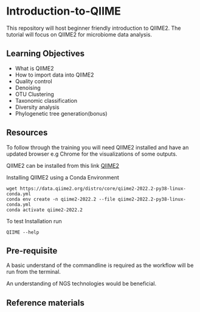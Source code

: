 # Introduction-to-QIIME
This repository will host beginner friendly introduction to QIIME2.
The tutorial will focus on QIIME2 for microbiome data analysis.

## Learning Objectives
- What is QIIME2
- How to import data into QIIME2
- Quality control
- Denoising
- OTU Clustering
- Taxonomic classification
- Diversity analysis
- Phylogenetic tree generation(bonus)

## Resources
To follow through the training you will need QIIME2 installed and have an updated browser e.g Chrome for the visualizations of some outputs.

QIIME2 can be installed from this link [QIIME2](https://docs.qiime2.org/)

Installing QIIME2 using a Conda Environment
```
wget https://data.qiime2.org/distro/core/qiime2-2022.2-py38-linux-conda.yml
conda env create -n qiime2-2022.2 --file qiime2-2022.2-py38-linux-conda.yml
conda activate qiime2-2022.2
```
To test Installation run 
```
QIIME --help
```
## Pre-requisite
A basic understand of the commandline is required as the  workflow will be run from the terminal.

An understanding of NGS technologies would be beneficial.
## Reference materials
